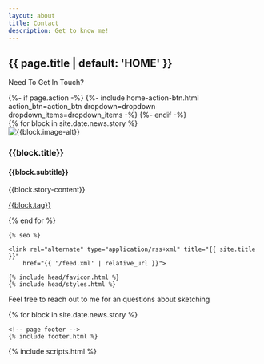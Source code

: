 ```yaml
---
layout: about
title: Contact
description: Get to know me!
---
```



<head>
<div class="home-page">
  <!-- home page header -->
  <section class="home-page-header">
    <div class="container text-center">
      <h1 class="animated fadeInDownBig">{{ page.title | default: 'HOME' }}</h1>
      <p> Need To Get In Touch? </p>
      {%- if page.action -%}
        {%- include home-action-btn.html action_btn=action_btn dropdown=dropdown dropdown_items=dropdown_items -%}
      {%- endif -%}
</head>
    </div>
  </section>
<body>
<!-- Create a Loop -->
    {% for block in site.date.news.story %}
    <div class="cards">
    <div class="card">
        <div class="pic">
        <img src="{{block.image}}" alt="{{block.image-alt}}">
        </div>
    <div class="content">
    <h3 class="title">{{block.title}}</h3>
    <h4>{{block.subtitle}}</h4>
    <p>{{block.story-content}}</p>
    <p><a href="{{block.tag-link}}">{{block.tag}}</a></p>
    </div>
    </div>
    </div>
    {% end for %}
<!-- End of Loop -->
    <meta charset="utf-8">
    <meta http-equiv="X-UA-Compatible" content="IE=edge">
    <meta name="viewport" content="width=device-width, initial-scale=1">

    {% seo %}

    <link rel="alternate" type="application/rss+xml" title="{{ site.title }}"
        href="{{ '/feed.xml' | relative_url }}">

    {% include head/favicon.html %}
    {% include head/styles.html %}
    
  <!-- page container -->
  <div class="page-container">
    <!-- page header -->
    <!-- page content -->
    <main class="page-content" role="main">
      <p> Feel free to reach out to me for an questions about sketching</p>
    </main>
    {% for block in site.date.news.story %}
    
    

    <!-- page footer -->
    {% include footer.html %}
  </div>
  {% include scripts.html %}
</body>

